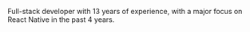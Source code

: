 Full-stack developer with 13 years of experience, with a major focus on React Native in the past 4 years.
